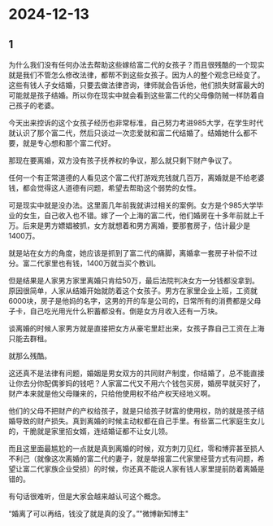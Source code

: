 # 2024-12-13

## 1


为什么我们没有任何办法去帮助这些嫁给富二代的女孩子？而且很残酷的一个现实就是我们不管怎么修改法律，都帮不到这些女孩子。因为人的整个观念已经变了。这些有钱人子女结婚，只要去做法律咨询，律师就会告诉他，他们损失财富最大的可能就是孩子结婚。所以你在现实中就会看到这些富二代的父母像防贼一样防着自己孩子的老婆。

今天出来控诉的这个女孩子经历也非常标准，自己努力考进985大学，在学生时代就认识了那个富二代，然后只谈过一次恋爱就和富二代结婚了。结婚她什么都不要，就是专心想和那个富二代好。

那现在要离婚，双方没有孩子抚养权的争议，那么就只剩下财产争议了。

任何一个有正常道德的人看见这个富二代打游戏充钱就几百万，离婚就是不给老婆钱，都会觉得这人道德有问题，希望去帮助这个弱势的女性。

可是现实中就是没办法。这里面几年前我就讲过相关的案例。女方是个985大学毕业的女生，自己收入也不错。嫁了一个上海的富二代，他们婚房在十多年前就上千万。后来是男方嫖娼被抓，女方就想着和男方离婚，要那套房子，估计最少是1400万。

就是站在女方的角度，她应该是抓到了富二代的痛脚，离婚拿一套房子补偿不过分。富二代家里也有钱，1400万就当买个教训。

但是结果是人家男方家里离婚只肯给50万，最后法院判决女方一分钱都没拿到。原因很简单，人家从结婚开始就防着这个女孩子。男方在家里企业上班，工资就6000块，房子是他妈的名字，这男的开的车是公司的，日常所有的消费都是父母子卡，自己吃光用光什么积蓄都没有。倒是女方月收入还有一万块。

谈离婚的时候人家男方就是直接把女方从豪宅里赶出来，女孩子靠自己工资在上海只能去群租。

就那么残酷。

这还真不是法律有问题，婚姻是男女双方的共同财产制度，你结婚了，总不能直接让你去分你配偶爹妈的钱吧？人家富二代又不用六个钱包买房，婚房早就买好了，财产本来就是他父母赚来的，只给他使用权不给产权天经地义啊。

他们的父母不把财产的产权给孩子，就是只给孩子财富的使用权，防的就是孩子结婚导致的财产损失。真到离婚的时候主动权都在自己手里。有些富二代家庭生女儿的，干脆就是家里招女婿，连结婚证都不让女儿领。

而且这里面最尴尬的一点就是真到离婚的时候，双方刺刀见红，零和博弈甚至损人不利己（就像这次离婚的富二代的妻子，就是举报富二代家里经营方式有问题，希望让富二代家族企业受损）的时候，你还真不能说人家有钱人家里提前防着离婚是错的。

有句话很难听，但是大家会越来越认可这个概念。

“婚离了可以再结，钱没了就是真的没了。”"微博新知博主"







